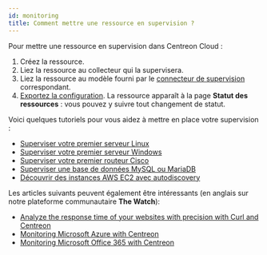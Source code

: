 ```yaml
---
id: monitoring
title: Comment mettre une ressource en supervision ?
---
```


Pour mettre une ressource en supervision dans Centreon Cloud :

1. Créez la ressource.
2. Liez la ressource au collecteur qui la supervisera.
3. Liez la ressource au modèle fourni par le [connecteur de supervision](../monitoring/pluginpacks.md) correspondant.
4. [Exportez la configuration](../monitoring/monitoring-servers/deploying-a-configuration.md). La ressource apparaît à la page **Statut des ressources** : vous pouvez y suivre tout changement de statut.

Voici quelques tutoriels pour vous aidez à mettre en place votre supervision :

* [Superviser votre premier serveur Linux](monitor-linux-server-with-snmp.md)
* [Superviser votre premier serveur Windows](monitor-windows-server-with-snmp.md)
* [Superviser votre premier routeur Cisco](monitor-cisco-router-with-snmp.md)
* [Superviser une base de données MySQL ou MariaDB](mysql_tuto.md)
* [Découvrir des instances AWS EC2 avec autodiscovery](autodisco-aws.md)

Les articles suivants peuvent également être intéressants (en anglais sur notre plateforme communautaire **The Watch**):

* [Analyze the response time of your websites with precision with Curl and Centreon](https://thewatch.centreon.com/product-how-to-21/analyze-the-response-time-of-your-websites-with-precision-with-curl-and-centreon-113)
* [Monitoring Microsoft Azure with Centreon](https://thewatch.centreon.com/product-how-to-21/monitoring-microsoft-azure-with-centreon-114)
* [Monitoring Microsoft Office 365 with Centreon](https://thewatch.centreon.com/product-how-to-21/monitoring-microsoft-office-365-with-centreon-120)
